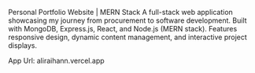 Personal Portfolio Website | MERN Stack A full-stack web application showcasing my journey from procurement to software development. Built with MongoDB, Express.js, React, and Node.js (MERN stack). Features responsive design, dynamic content management, and interactive project displays.

App Url: aliraihann.vercel.app
